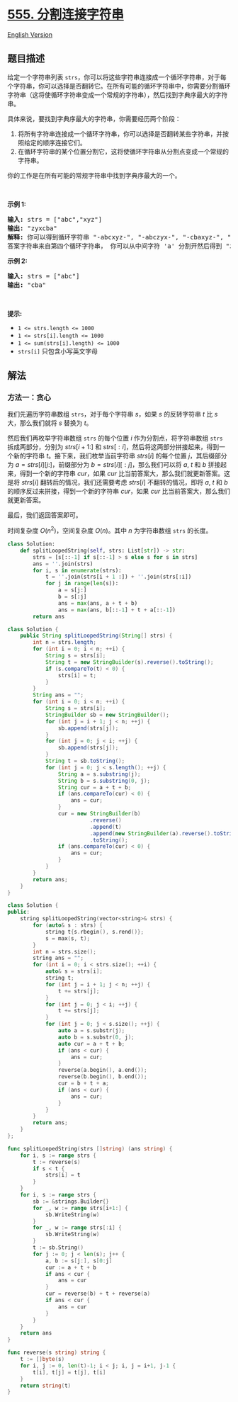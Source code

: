 # [555. 分割连接字符串](https://leetcode.cn/problems/split-concatenated-strings)

[English Version](/solution/0500-0599/0555.Split%20Concatenated%20Strings/README_EN.md)

## 题目描述

<!-- 这里写题目描述 -->

<p>给定一个字符串列表&nbsp;<code>strs</code>，你可以将这些字符串连接成一个循环字符串，对于每个字符串，你可以选择是否翻转它。在所有可能的循环字符串中，你需要分割循环字符串（这将使循环字符串变成一个常规的字符串），然后找到字典序最大的字符串。</p>

<p>具体来说，要找到字典序最大的字符串，你需要经历两个阶段：</p>

<ol>
	<li>将所有字符串连接成一个循环字符串，你可以选择是否翻转某些字符串，并按照给定的顺序连接它们。</li>
	<li>在循环字符串的某个位置分割它，这将使循环字符串从分割点变成一个常规的字符串。</li>
</ol>

<p>你的工作是在所有可能的常规字符串中找到字典序最大的一个。</p>

<p>&nbsp;</p>

<p><strong>示例 1:</strong></p>

<pre>
<strong>输入:</strong> strs = ["abc","xyz"]
<strong>输出:</strong> "zyxcba"
<strong>解释:</strong> 你可以得到循环字符串 "-abcxyz-", "-abczyx-", "-cbaxyz-", "-cbazyx-"，其中 '-' 代表循环状态。 
答案字符串来自第四个循环字符串， 你可以从中间字符 'a' 分割开然后得到 "zyxcba"。
</pre>

<p><strong>示例 2:</strong></p>

<pre>
<strong>输入:</strong> strs = ["abc"]
<strong>输出:</strong> "cba"
</pre>

<p>&nbsp;</p>

<p><strong>提示:</strong></p>

<ul>
	<li><code>1 &lt;= strs.length &lt;= 1000</code></li>
	<li><code>1 &lt;= strs[i].length &lt;= 1000</code></li>
	<li><code>1 &lt;= sum(strs[i].length) &lt;= 1000</code></li>
	<li><code>strs[i]</code>&nbsp;只包含小写英文字母</li>
</ul>

## 解法

### 方法一：贪心

我们先遍历字符串数组 `strs`，对于每个字符串 $s$，如果 $s$ 的反转字符串 $t$ 比 $s$ 大，那么我们就将 $s$ 替换为 $t$。

然后我们再枚举字符串数组 `strs` 的每个位置 $i$ 作为分割点，将字符串数组 `strs` 拆成两部分，分别为 $strs[i + 1:]$ 和 $strs[:i]$，然后将这两部分拼接起来，得到一个新的字符串 $t$。接下来，我们枚举当前字符串 $strs[i]$ 的每个位置 $j$，其后缀部分为 $a=strs[i][j:]$，前缀部分为 $b=strs[i][:j]$，那么我们可以将 $a$, $t$ 和 $b$ 拼接起来，得到一个新的字符串 $cur$，如果 $cur$ 比当前答案大，那么我们就更新答案。这是将 $strs[i]$ 翻转后的情况，我们还需要考虑 $strs[i]$ 不翻转的情况，即将 $a$, $t$ 和 $b$ 的顺序反过来拼接，得到一个新的字符串 $cur$，如果 $cur$ 比当前答案大，那么我们就更新答案。

最后，我们返回答案即可。

时间复杂度 $O(n^2)$，空间复杂度 $O(n)$。其中 $n$ 为字符串数组 `strs` 的长度。

<!-- tabs:start -->

```python
class Solution:
    def splitLoopedString(self, strs: List[str]) -> str:
        strs = [s[::-1] if s[::-1] > s else s for s in strs]
        ans = ''.join(strs)
        for i, s in enumerate(strs):
            t = ''.join(strs[i + 1 :]) + ''.join(strs[:i])
            for j in range(len(s)):
                a = s[j:]
                b = s[:j]
                ans = max(ans, a + t + b)
                ans = max(ans, b[::-1] + t + a[::-1])
        return ans
```

```java
class Solution {
    public String splitLoopedString(String[] strs) {
        int n = strs.length;
        for (int i = 0; i < n; ++i) {
            String s = strs[i];
            String t = new StringBuilder(s).reverse().toString();
            if (s.compareTo(t) < 0) {
                strs[i] = t;
            }
        }
        String ans = "";
        for (int i = 0; i < n; ++i) {
            String s = strs[i];
            StringBuilder sb = new StringBuilder();
            for (int j = i + 1; j < n; ++j) {
                sb.append(strs[j]);
            }
            for (int j = 0; j < i; ++j) {
                sb.append(strs[j]);
            }
            String t = sb.toString();
            for (int j = 0; j < s.length(); ++j) {
                String a = s.substring(j);
                String b = s.substring(0, j);
                String cur = a + t + b;
                if (ans.compareTo(cur) < 0) {
                    ans = cur;
                }
                cur = new StringBuilder(b)
                          .reverse()
                          .append(t)
                          .append(new StringBuilder(a).reverse().toString())
                          .toString();
                if (ans.compareTo(cur) < 0) {
                    ans = cur;
                }
            }
        }
        return ans;
    }
}
```

```cpp
class Solution {
public:
    string splitLoopedString(vector<string>& strs) {
        for (auto& s : strs) {
            string t{s.rbegin(), s.rend()};
            s = max(s, t);
        }
        int n = strs.size();
        string ans = "";
        for (int i = 0; i < strs.size(); ++i) {
            auto& s = strs[i];
            string t;
            for (int j = i + 1; j < n; ++j) {
                t += strs[j];
            }
            for (int j = 0; j < i; ++j) {
                t += strs[j];
            }
            for (int j = 0; j < s.size(); ++j) {
                auto a = s.substr(j);
                auto b = s.substr(0, j);
                auto cur = a + t + b;
                if (ans < cur) {
                    ans = cur;
                }
                reverse(a.begin(), a.end());
                reverse(b.begin(), b.end());
                cur = b + t + a;
                if (ans < cur) {
                    ans = cur;
                }
            }
        }
        return ans;
    }
};
```

```go
func splitLoopedString(strs []string) (ans string) {
	for i, s := range strs {
		t := reverse(s)
		if s < t {
			strs[i] = t
		}
	}
	for i, s := range strs {
		sb := &strings.Builder{}
		for _, w := range strs[i+1:] {
			sb.WriteString(w)
		}
		for _, w := range strs[:i] {
			sb.WriteString(w)
		}
		t := sb.String()
		for j := 0; j < len(s); j++ {
			a, b := s[j:], s[0:j]
			cur := a + t + b
			if ans < cur {
				ans = cur
			}
			cur = reverse(b) + t + reverse(a)
			if ans < cur {
				ans = cur
			}
		}
	}
	return ans
}

func reverse(s string) string {
	t := []byte(s)
	for i, j := 0, len(t)-1; i < j; i, j = i+1, j-1 {
		t[i], t[j] = t[j], t[i]
	}
	return string(t)
}
```

<!-- tabs:end -->

<!-- end -->
